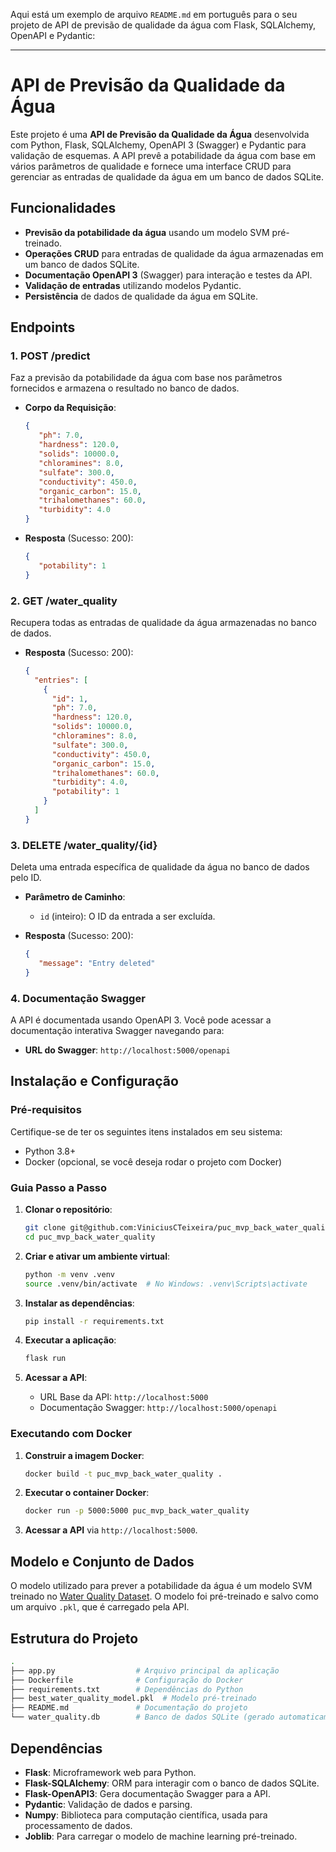 Aqui está um exemplo de arquivo `README.md` em português para o seu projeto de API de previsão de qualidade da água com Flask, SQLAlchemy, OpenAPI e Pydantic:

---

# API de Previsão da Qualidade da Água

Este projeto é uma **API de Previsão da Qualidade da Água** desenvolvida com Python, Flask, SQLAlchemy, OpenAPI 3 (Swagger) e Pydantic para validação de esquemas. A API prevê a potabilidade da água com base em vários parâmetros de qualidade e fornece uma interface CRUD para gerenciar as entradas de qualidade da água em um banco de dados SQLite.

## Funcionalidades

- **Previsão da potabilidade da água** usando um modelo SVM pré-treinado.
- **Operações CRUD** para entradas de qualidade da água armazenadas em um banco de dados SQLite.
- **Documentação OpenAPI 3** (Swagger) para interação e testes da API.
- **Validação de entradas** utilizando modelos Pydantic.
- **Persistência** de dados de qualidade da água em SQLite.

## Endpoints

### 1. **POST /predict**
   Faz a previsão da potabilidade da água com base nos parâmetros fornecidos e armazena o resultado no banco de dados.

   - **Corpo da Requisição**:
     ```json
     {
        "ph": 7.0,
        "hardness": 120.0,
        "solids": 10000.0,
        "chloramines": 8.0,
        "sulfate": 300.0,
        "conductivity": 450.0,
        "organic_carbon": 15.0,
        "trihalomethanes": 60.0,
        "turbidity": 4.0
     }
     ```

   - **Resposta** (Sucesso: 200):
     ```json
     {
        "potability": 1
     }
     ```

### 2. **GET /water_quality**
   Recupera todas as entradas de qualidade da água armazenadas no banco de dados.

   - **Resposta** (Sucesso: 200):
     ```json
     {
       "entries": [
         {
           "id": 1,
           "ph": 7.0,
           "hardness": 120.0,
           "solids": 10000.0,
           "chloramines": 8.0,
           "sulfate": 300.0,
           "conductivity": 450.0,
           "organic_carbon": 15.0,
           "trihalomethanes": 60.0,
           "turbidity": 4.0,
           "potability": 1
         }
       ]
     }
     ```

### 3. **DELETE /water_quality/{id}**
   Deleta uma entrada específica de qualidade da água no banco de dados pelo ID.

   - **Parâmetro de Caminho**:
     - `id` (inteiro): O ID da entrada a ser excluída.

   - **Resposta** (Sucesso: 200):
     ```json
     {
        "message": "Entry deleted"
     }
     ```

### 4. **Documentação Swagger**
   A API é documentada usando OpenAPI 3. Você pode acessar a documentação interativa Swagger navegando para:

   - **URL do Swagger**: `http://localhost:5000/openapi`

## Instalação e Configuração

### Pré-requisitos
Certifique-se de ter os seguintes itens instalados em seu sistema:

- Python 3.8+
- Docker (opcional, se você deseja rodar o projeto com Docker)

### Guia Passo a Passo

1. **Clonar o repositório**:
   ```bash
   git clone git@github.com:ViniciusCTeixeira/puc_mvp_back_water_quality.git
   cd puc_mvp_back_water_quality
   ```

2. **Criar e ativar um ambiente virtual**:
   ```bash
   python -m venv .venv
   source .venv/bin/activate  # No Windows: .venv\Scripts\activate
   ```

3. **Instalar as dependências**:
   ```bash
   pip install -r requirements.txt
   ```

4. **Executar a aplicação**:
   ```bash
   flask run
   ```

5. **Acessar a API**:
   - URL Base da API: `http://localhost:5000`
   - Documentação Swagger: `http://localhost:5000/openapi`

### Executando com Docker

1. **Construir a imagem Docker**:
   ```bash
   docker build -t puc_mvp_back_water_quality .
   ```

2. **Executar o container Docker**:
   ```bash
   docker run -p 5000:5000 puc_mvp_back_water_quality
   ```

3. **Acessar a API** via `http://localhost:5000`.

## Modelo e Conjunto de Dados

O modelo utilizado para prever a potabilidade da água é um modelo SVM treinado no [Water Quality Dataset](https://github.com/ViniciusCTeixeira/puc_mvp_dataset_water_quality). O modelo foi pré-treinado e salvo como um arquivo `.pkl`, que é carregado pela API.

## Estrutura do Projeto

```bash
.
├── app.py                  # Arquivo principal da aplicação
├── Dockerfile              # Configuração do Docker
├── requirements.txt        # Dependências do Python
├── best_water_quality_model.pkl  # Modelo pré-treinado
├── README.md               # Documentação do projeto
└── water_quality.db        # Banco de dados SQLite (gerado automaticamente)
```

## Dependências

- **Flask**: Microframework web para Python.
- **Flask-SQLAlchemy**: ORM para interagir com o banco de dados SQLite.
- **Flask-OpenAPI3**: Gera documentação Swagger para a API.
- **Pydantic**: Validação de dados e parsing.
- **Numpy**: Biblioteca para computação científica, usada para processamento de dados.
- **Joblib**: Para carregar o modelo de machine learning pré-treinado.